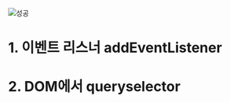 ![성공](https://user-images.githubusercontent.com/50866506/102707359-9df1b080-42dd-11eb-8b70-d084253045cf.JPG)

# 1. 이벤트 리스너 addEventListener
# 2. DOM에서 queryselector